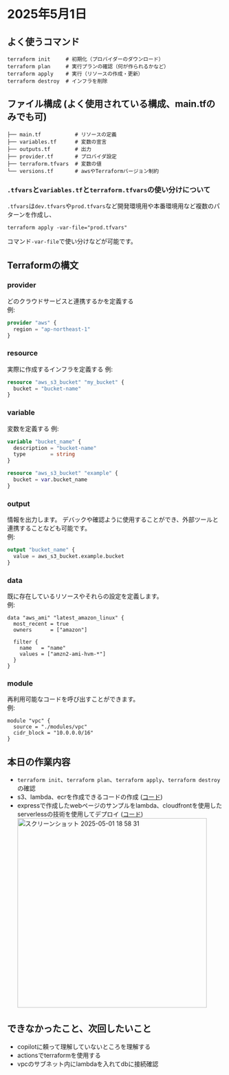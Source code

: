 # 2025年5月1日
## よく使うコマンド
```
terraform init     # 初期化（プロバイダーのダウンロード）
terraform plan     # 実行プランの確認（何が作られるかなど）
terraform apply    # 実行（リソースの作成・更新）
terraform destroy  # インフラを削除
```

## ファイル構成 (よく使用されている構成、main.tfのみでも可)
```
├── main.tf           # リソースの定義
├── variables.tf      # 変数の宣言
├── outputs.tf        # 出力
├── provider.tf       # プロバイダ設定
├── terraform.tfvars  # 変数の値
└── versions.tf       # awsやTerraformバージョン制約
```
### `.tfvars`と`variables.tf`と`terraform.tfvars`の使い分けについて
`.tfvars`は`dev.tfvars`や`prod.tfvars`など開発環境用や本番環境用など複数のパターンを作成し、
```
terraform apply -var-file="prod.tfvars"
```
コマンド`-var-file`で使い分けなどが可能です。

## Terraformの構文

### provider
どのクラウドサービスと連携するかを定義する  
例: 
```tf
provider "aws" {
  region = "ap-northeast-1"
}
```

### resource
実際に作成するインフラを定義する
例: 
```tf
resource "aws_s3_bucket" "my_bucket" {
  bucket = "bucket-name"
}
```

### variable
変数を定義する
例: 
```tf
variable "bucket_name" {
  description = "bucket-name"
  type        = string
}

resource "aws_s3_bucket" "example" {
  bucket = var.bucket_name
}
```

### output
情報を出力します。
デバックや確認ように使用することができ、外部ツールと連携することなども可能です。  
例: 
```tf
output "bucket_name" {
  value = aws_s3_bucket.example.bucket
}
```

### data
既に存在しているリソースやそれらの設定を定義します。  
例: 
```
data "aws_ami" "latest_amazon_linux" {
  most_recent = true
  owners      = ["amazon"]

  filter {
    name   = "name"
    values = ["amzn2-ami-hvm-*"]
  }
}
```

### module
再利用可能なコードを呼び出すことができます。  
例: 
```
module "vpc" {
  source = "./modules/vpc"
  cidr_block = "10.0.0.0/16"
}
```

## 本日の作業内容
- `terraform init`、`terraform plan`、`terraform apply`、`terraform destroy`の確認
- s3、lambda、ecrを作成できるコードの作成 ([コード](create_s3_bucket/))
- expressで作成したwebページのサンプルをlambda、cloudfrontを使用したserverlessの技術を使用してデプロイ ([コード](express_serverless/))
  <img width="440" alt="スクリーンショット 2025-05-01 18 58 31" src="https://github.com/user-attachments/assets/4272a00b-72b3-45ac-be18-80627d8be0ac" />


## できなかったこと、次回したいこと
- copilotに頼って理解していないところを理解する
- actionsでterraformを使用する
- vpcのサブネット内にlambdaを入れてdbに接続確認
